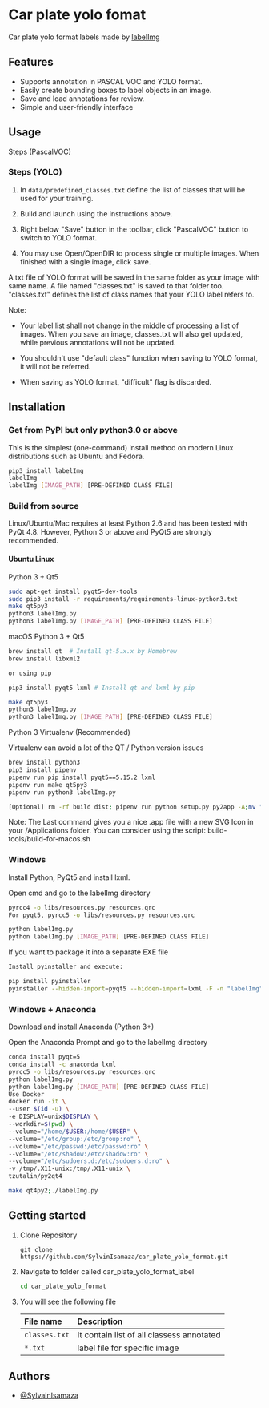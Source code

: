 # Car plate yolo fomat
Car plate yolo format labels made by [labelImg](https://github.com/HumanSignal/labelImg)



## Features
- Supports annotation in PASCAL VOC and YOLO format.
- Easily create bounding boxes to label objects in an image.
- Save and load annotations for review.
- Simple and user-friendly interface

## Usage


Steps (PascalVOC)



### Steps (YOLO)


1. In ``data/predefined_classes.txt`` define the list of classes that will be used for your training.

2. Build and launch using the instructions above.

3. Right below "Save" button in the toolbar, click "PascalVOC" button to switch to YOLO format.

4. You may use Open/OpenDIR to process single or multiple images. When finished with a single image, click save.

A txt file of YOLO format will be saved in the same folder as your image with same name. A file named "classes.txt" is saved to that folder too. "classes.txt" defines the list of class names that your YOLO label refers to.

Note:

- Your label list shall not change in the middle of processing a list of images. When you save an image, classes.txt will also get updated, while previous annotations will not be updated.

- You shouldn't use "default class" function when saving to YOLO format, it will not be referred.

- When saving as YOLO format, "difficult" flag is discarded.

## Installation

### Get from PyPI but only python3.0 or above
This is the simplest (one-command) install method on modern Linux distributions such as Ubuntu and Fedora.
```bash
pip3 install labelImg
labelImg
labelImg [IMAGE_PATH] [PRE-DEFINED CLASS FILE]
```
### Build from source
Linux/Ubuntu/Mac requires at least Python 2.6 and has been tested with PyQt 4.8. However, Python 3 or above and PyQt5 are strongly recommended.

#### Ubuntu Linux
Python 3 + Qt5
```bash
sudo apt-get install pyqt5-dev-tools
sudo pip3 install -r requirements/requirements-linux-python3.txt
make qt5py3
python3 labelImg.py
python3 labelImg.py [IMAGE_PATH] [PRE-DEFINED CLASS FILE]
```
macOS
Python 3 + Qt5
```bash
brew install qt  # Install qt-5.x.x by Homebrew
brew install libxml2

or using pip

pip3 install pyqt5 lxml # Install qt and lxml by pip

make qt5py3
python3 labelImg.py
python3 labelImg.py [IMAGE_PATH] [PRE-DEFINED CLASS FILE]
```
Python 3 Virtualenv (Recommended)

Virtualenv can avoid a lot of the QT / Python version issues
```bash
brew install python3
pip3 install pipenv
pipenv run pip install pyqt5==5.15.2 lxml
pipenv run make qt5py3
pipenv run python3 labelImg.py

[Optional] rm -rf build dist; pipenv run python setup.py py2app -A;mv "dist/labelImg.app" /Applications
```
Note: The Last command gives you a nice .app file with a new SVG Icon in your /Applications folder. You can consider using the script: build-tools/build-for-macos.sh

### Windows
Install Python, PyQt5 and install lxml.

Open cmd and go to the labelImg directory
```bash
pyrcc4 -o libs/resources.py resources.qrc
For pyqt5, pyrcc5 -o libs/resources.py resources.qrc

python labelImg.py
python labelImg.py [IMAGE_PATH] [PRE-DEFINED CLASS FILE]
```
If you want to package it into a separate EXE file
```bash
Install pyinstaller and execute:

pip install pyinstaller
pyinstaller --hidden-import=pyqt5 --hidden-import=lxml -F -n "labelImg" -c labelImg.py -p ./libs -p ./

```
### Windows + Anaconda
Download and install Anaconda (Python 3+)

Open the Anaconda Prompt and go to the labelImg directory
```bash
conda install pyqt=5
conda install -c anaconda lxml
pyrcc5 -o libs/resources.py resources.qrc
python labelImg.py
python labelImg.py [IMAGE_PATH] [PRE-DEFINED CLASS FILE]
Use Docker
docker run -it \
--user $(id -u) \
-e DISPLAY=unix$DISPLAY \
--workdir=$(pwd) \
--volume="/home/$USER:/home/$USER" \
--volume="/etc/group:/etc/group:ro" \
--volume="/etc/passwd:/etc/passwd:ro" \
--volume="/etc/shadow:/etc/shadow:ro" \
--volume="/etc/sudoers.d:/etc/sudoers.d:ro" \
-v /tmp/.X11-unix:/tmp/.X11-unix \
tzutalin/py2qt4

make qt4py2;./labelImg.py
```
## Getting started
1. Clone Repository
    ```
    git clone https://github.com/SylvinIsamaza/car_plate_yolo_format.git
    ```
2. Navigate to folder called  car_plate_yolo_format_label
    ```bash
    cd car_plate_yolo_format
    ```

3. You will see the following file

    | File name | Description                       |
    | :-------- | :-------------------------------- |
    | `classes.txt`  | It contain list of all classess annotated         |
    | `*.txt`  | label file for specific image        |

## Authors
- [@SylvainIsamaza](https://www.github.com/SylvinIsamaza)